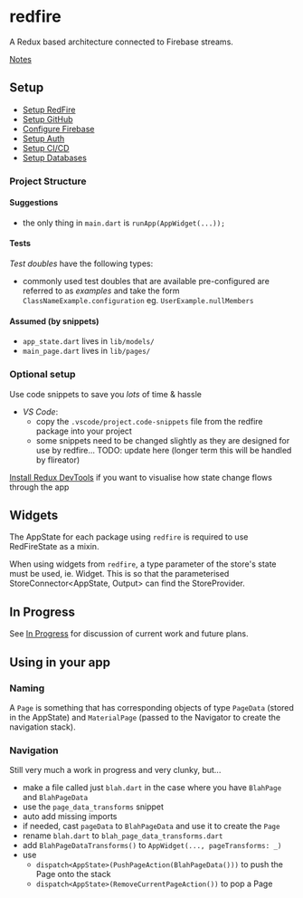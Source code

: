 # redfire

A Redux based architecture connected to Firebase streams.

[Notes](https://docs.google.com/document/d/1rBQXUmoKRiEMn_fNqlosWEt30sysB9-d4ucPWcVn8QI/edit?usp=sharing)

## Setup 

- [Setup RedFire](docs/setup-redfire.md)
- [Setup GitHub](docs/setup-github.md)
- [Configure Firebase](docs/setup-firebase.md)
- [Setup Auth](docs/setup-auth.md)
- [Setup CI/CD](docs/setup-cicd.md)
- [Setup Databases](docs/setup-databases.md)

### Project Structure

#### Suggestions

-  the only thing in `main.dart` is `runApp(AppWidget(...));`

#### Tests

*Test doubles* have the following types: 

- commonly used test doubles that are available pre-configured are referred to as *examples* and take the form `ClassNameExample.configuration` eg. `UserExample.nullMembers`

#### Assumed (by snippets)

- `app_state.dart` lives in `lib/models/`
- `main_page.dart` lives in `lib/pages/`

### Optional setup

Use code snippets to save you *lots* of time & hassle

- *VS Code*: 
  - copy the `.vscode/project.code-snippets` file from the redfire package into your project
  - some snippets need to be changed slightly as they are designed for use by redfire... TODO: update here (longer term this will be handled by flireator)

[Install Redux DevTools](docs/redux-devtools.md) if you want to visualise how state change flows through the app 

## Widgets 

The AppState for each package using `redfire` is required to use RedFireState as a mixin.

When using widgets from `redfire`, a type parameter of the store's state must be used, ie. Widget<RedFireAppState>.  This is so that the parameterised StoreConnector<AppState, Output> can find the StoreProvider<RedFireAppState>.

## In Progress

See [In Progress](docs/in-progress.md) for discussion of current work and future plans.

## Using in your app

### Naming

A `Page` is something that has corresponding objects of type `PageData` (stored in the AppState) and `MaterialPage` (passed to the Navigator to create the navigation stack).

### Navigation

Still very much a work in progress and very clunky, but...

- make a file called just `blah.dart` in the case where you have `BlahPage` and `BlahPageData`
- use the `page_data_transforms` snippet
- auto add missing imports 
- if needed, cast `pageData` to `BlahPageData` and use it to create the `Page`
- rename `blah.dart` to `blah_page_data_transforms.dart`
- add `BlahPageDataTransforms()` to `AppWidget(..., pageTransforms: _)`
- use 
  - `dispatch<AppState>(PushPageAction(BlahPageData()))` to push the Page onto the stack
  - `dispatch<AppState>(RemoveCurrentPageAction())` to pop a Page